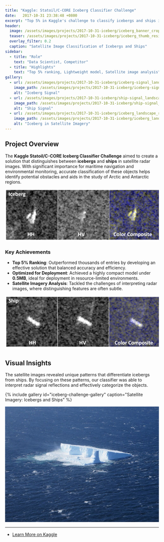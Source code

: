 ```yaml
---
title: "Kaggle: Statoil/C-CORE Iceberg Classifier Challenge"
date:   2017-10-31 23:38:48 +0800
excerpt: "Top 5% in Kaggle's challenge to classify icebergs and ships in satellite images with a lightweight model."
header:
  image: /assets/images/projects/2017-10-31-iceberg/iceberg_banner_cropped.jpg
  teaser: /assets/images/projects/2017-10-31-iceberg/iceberg_thumb_resized.jpg
  overlay_filter: 0.2
  caption: "Satellite Image Classification of Icebergs and Ships"
sidebar:
  - title: "Role"
    text: "Data Scientist, Competitor"
  - title: "Highlights"
    text: "Top 5% ranking, Lightweight model, Satellite image analysis"
gallery:
  - url: /assets/images/projects/2017-10-31-iceberg/iceberg-signal_landscape_resized.png
    image_path: /assets/images/projects/2017-10-31-iceberg/iceberg-signal_landscape_resized.png
    alt: "Iceberg Signal"
  - url: /assets/images/projects/2017-10-31-iceberg/ship-signal_landscape_resized.png
    image_path: /assets/images/projects/2017-10-31-iceberg/ship-signal_landscape_resized.png
    alt: "Ship Signal"
  - url: /assets/images/projects/2017-10-31-iceberg/iceberg_landscape_resized.jpg
    image_path: /assets/images/projects/2017-10-31-iceberg/iceberg_landscape_resized.jpg
    alt: "Iceberg in Satellite Imagery"
---
```


## Project Overview

The **Kaggle Statoil/C-CORE Iceberg Classifier Challenge** aimed to create a solution that distinguishes between **icebergs** and **ships** in satellite radar images. With significant importance for maritime navigation and environmental monitoring, accurate classification of these objects helps identify potential obstacles and aids in the study of Arctic and Antarctic regions.

![Iceberg Signal](/assets/images/projects/2017-10-31-iceberg/iceberg-signal_landscape_resized.png)

### Key Achievements

- **Top 5% Ranking**: Outperformed thousands of entries by developing an effective solution that balanced accuracy and efficiency.
- **Optimized for Deployment**: Achieved a highly compact model under **0.5MB**, ideal for deployment in resource-limited environments.
- **Satellite Imagery Analysis**: Tackled the challenges of interpreting radar images, where distinguishing features are often subtle.

![Ship Signal](/assets/images/projects/2017-10-31-iceberg/ship-signal_landscape_resized.png)

## Visual Insights

The satellite images revealed unique patterns that differentiate icebergs from ships. By focusing on these patterns, our classifier was able to interpret radar signal reflections and effectively categorize the objects.

{% include gallery id="iceberg-challenge-gallery" caption="Satellite Imagery: Icebergs and Ships" %}

![Iceberg in Satellite Imagery](/assets/images/projects/2017-10-31-iceberg/iceberg_landscape_resized.jpg)

---

<ul class="actions">
  <li><a href="https://www.kaggle.com/c/statoil-iceberg-classifier-challenge" class="button" target="_blank">Learn More on Kaggle</a></li>
</ul>
